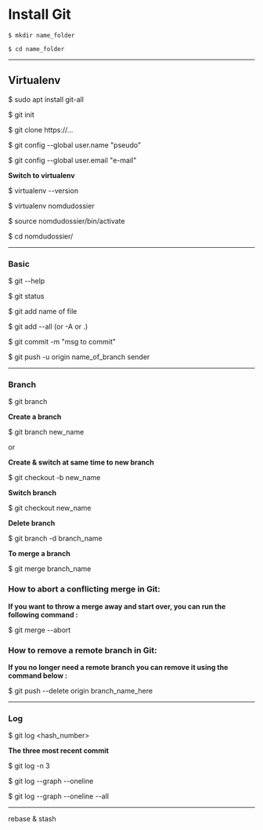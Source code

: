 # Install Git

`$ mkdir name_folder`

`$ cd name_folder`

---

## Virtualenv

$ sudo apt install git-all

$ git init

$ git clone https://...

$ git config --global user.name "pseudo"

$ git config --global user.email "e-mail"

**Switch to virtualenv**

$ virtualenv --version

$ virtualenv nomdudossier 

$ source nomdudossier/bin/activate

$ cd nomdudossier/

---

### Basic

$ git --help

$ git status

$ git add name of file

$ git add --all (or -A or .)

$ git commit -m "msg to commit"

$ git push -u origin name_of_branch sender

---

### Branch

$ git branch

**Create a branch**

$ git branch new_name

or

**Create & switch at same time to new branch**

$ git checkout -b new_name

**Switch branch**

$ git checkout new_name

**Delete branch**

$ git branch -d branch_name

**To merge a branch**

$ git merge branch_name

### How to abort a conflicting merge in Git:

**If you want to throw a merge away and start over, you can run the following command :**

$ git merge --abort

### How to remove a remote branch in Git:

**If you no longer need a remote branch you can remove it using the command below :**

$ git push --delete origin branch_name_here

---

### Log

$ git log <hash_number>

**The three most recent commit**

$ git log -n 3

$ git log --graph --oneline

$ git log --graph --oneline --all

---

rebase & stash




